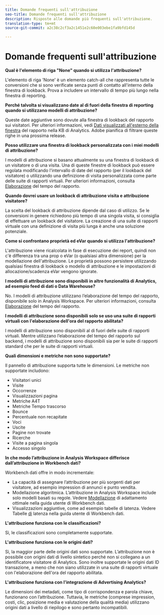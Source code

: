 ```yaml
---
title: Domande frequenti sull'attribuzione
seo-title: Domande frequenti sull'attribuzione
description: Risposte alle domande più frequenti sull'attribuzione.
translation-type: tm+mt
source-git-commit: a2c38c2cf3a2c1451e2c60e003ebe1fa9bfd145d

---
```



# Domande frequenti sull'attribuzione

**Qual è l'elemento di riga "None" quando si utilizza l'attribuzione?**

L'elemento di riga 'None' è un elemento catch-all che rappresenta tutte le conversioni che si sono verificate senza punti di contatto all'interno della finestra di lookback. Prova a includere un intervallo di tempo più lungo nella finestra di reporting.

**Perché talvolta si visualizzano date al di fuori della finestra di reporting quando si utilizzano modelli di attribuzione?**

Queste date aggiuntive sono dovute alla finestra di lookback del rapporto sui visitatori. Per ulteriori informazioni, vedi [Dati visualizzati all'esterno della finestra](https://helpx.adobe.com/analytics/kb/data-appearing-outside-reporting-window.html) del rapporto nella KB di Analytics. Adobe pianifica di filtrare queste righe in una prossima release.

**Posso utilizzare una finestra di lookback personalizzata con i miei modelli di attribuzione?**

I modelli di attribuzione si basano attualmente su una finestra di lookback di un visitatore o di una visita. Una di queste finestre di lookback può essere regolata modificando l'intervallo di date del rapporto (per il lookback del visitatore) o utilizzando una definizione di visita personalizzata come parte delle suite di rapporti virtuali. Per ulteriori informazioni, consulta [Elaborazione](../../../../components/vrs/vrs-report-time-processing.md) del tempo del rapporto.

**Quando dovrei usare un lookback di attribuzione visita e attribuzione visitatore?**

La scelta del lookback di attribuzione dipende dal caso di utilizzo. Se le conversioni in genere richiedono più tempo di una singola visita, si consiglia di effettuare un lookback del visitatore. La creazione di una suite di rapporti virtuale con una definizione di visita più lunga è anche una soluzione potenziale.

**Come si confrontano proprietà ed eVar quando si utilizza l'attribuzione?**

L'attribuzione viene ricalcolata in fase di esecuzione dei report, quindi non c'è differenza tra una prop o eVar (o qualsiasi altra dimensione) per la modellazione dell'attribuzione. Le proprietà possono persistere utilizzando qualsiasi finestra di lookback o modello di attribuzione e le impostazioni di allocazione/scadenza eVar vengono ignorate.

**I modelli di attribuzione sono disponibili in altre funzionalità di Analytics, ad esempio feed di dati o Data Warehouse?**

No. I modelli di attribuzione utilizzano l’elaborazione del tempo del rapporto, disponibile solo in Analysis Workspace. Per ulteriori informazioni, consulta [Elaborazione](../../../../components/vrs/vrs-report-time-processing.md) del tempo del rapporto.

**I modelli di attribuzione sono disponibili solo se uso una suite di rapporti virtuali con l'elaborazione dell'ora del rapporto abilitata?**

I modelli di attribuzione sono disponibili al di fuori delle suite di rapporti virtuali. Mentre utilizzano l’elaborazione del tempo del rapporto sul backend, i modelli di attribuzione sono disponibili sia per le suite di rapporti standard che per le suite di rapporti virtuali.

**Quali dimensioni e metriche non sono supportate?**

Il pannello di attribuzione supporta tutte le dimensioni. Le metriche non supportate includono:

* Visitatori unici
* Visite
* Occorrenze
* Visualizzazioni pagina
* Metriche A4T
* Metriche Tempo trascorso
* Bounce
* Percentuale non recapitate
* Voci
* Uscite
* Pagine non trovate
* Ricerche
* Visite a pagina singola
* Accesso singolo

**In che modo l’attribuzione in Analysis Workspace differisce dall’attribuzione in Workbench dati?**

Workbench dati offre in modo incrementale:

* La capacità di assegnare l’attribuzione per più sorgenti dati per visitatore, ad esempio impression di annunci e punto vendita.
* Modellazione algoritmica. L’attribuzione in Analysis Workspace include solo modelli basati su regole. Vedere [Modellazione](https://marketing.adobe.com/resources/help/en_US/insight/client/c_attrib_algorithmic.html) di adattamento ottimale nella guida utente di Workbench dati.
* Visualizzazioni aggiuntive, come ad esempio tabelle di latenza. Vedere Tabelle [di](https://marketing.adobe.com/resources/help/en_US/insight/client/c_lat_tbls.html) latenza nella guida utente di Workbench dati.

**L'attribuzione funziona con le classificazioni?**

Sì, le classificazioni sono completamente supportate.

**L'attribuzione funziona con le origini dati?**

Sì, la maggior parte delle origini dati sono supportate. L’attribuzione non è possibile con origini dati di livello sintetico perché non si collegano a un identificatore visitatore di Analytics. Sono inoltre supportate le origini dati ID transazione, a meno che non siano utilizzate in una suite di rapporti virtuale con l'elaborazione dell'ora del rapporto abilitata.

**L'attribuzione funziona con l'integrazione di Advertising Analytics?**

Le dimensioni dei metadati, come tipo di corrispondenza e parola chiave, funzionano con l’attribuzione. Tuttavia, le metriche (comprese impression, costi, clic, posizione media e valutazione della qualità media) utilizzano origini dati a livello di riepilogo e sono pertanto incompatibili.
